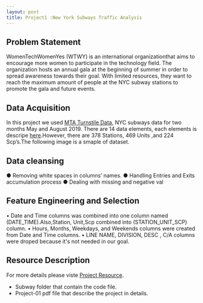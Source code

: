 ```yaml
---
layout: post
title: Project1 :New York Subways Traffic Analysis
---
```






## Problem Statement 

WomenTechWomenYes (WTWY) is an international organizationthat aims to encourage more women to participate in the technology field. The organization hosts an annual gala at the beginning of summer in order to spread awareness towards their goal. With limited resources, they want to reach the maximum amount of people at the NYC subway stations to promote the gala and future events.





## Data Acquisition
In this project we used [MTA Turnstile Data](http://web.mta.info/developers/turnstile.html), NYC subways data for two months May and August 2019. There are 14 data elements, each elements is descripe [here](http://web.mta.info/developers/resources/nyct/turnstile/ts_Field_Description.txt).However, there are 378 Stations, 469 Units ,and 224 Scp’s.The following image is a smaple of dataset.



## Data cleansing
● Removing white spaces in columns’ names.
● Handling Entries and Exits accumulation process
● Dealing with missing and negative val


## Feature Engineering and Selection
• Date and Time columns was combined into one column named (DATE_TIME).Also,Station, Unit,Scp combined into (STATION_UNIT_SCP) column.
• Hours, Months, Weekdays, and Weekends columns were created from Date and Time columns.
• LINE NAME, DIVISION, DESC , C/A columns were droped because it's not needed in our goal.


## Resource Description
For more details please viste [Project Resource](https://github.com/thisismetis/sa19_ds1/tree/master/student_work/project1/team4).
* Subway folder that contain the code file.
* Project-01 pdf file that describe the project in details.

